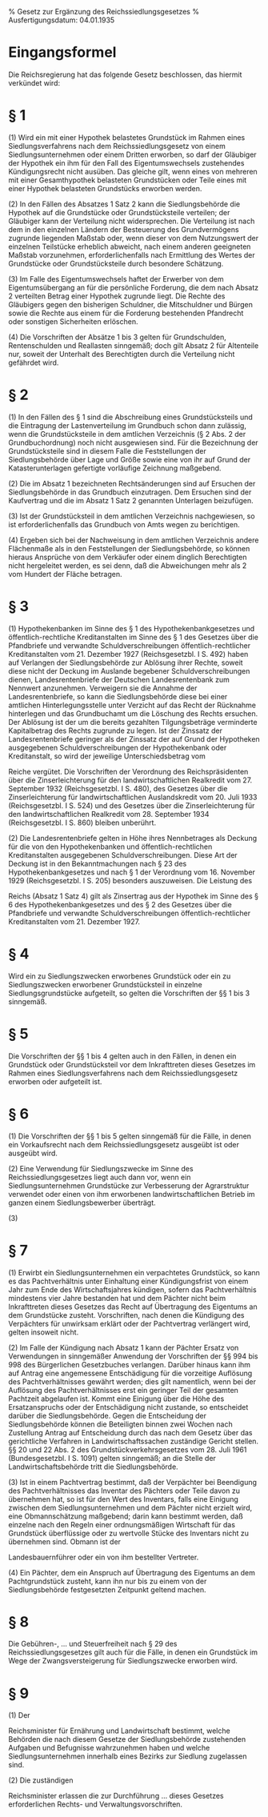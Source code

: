 % Gesetz zur Ergänzung des Reichssiedlungsgesetzes
% Ausfertigungsdatum: 04.01.1935
 
# Eingangsformel

Die Reichsregierung hat das folgende Gesetz beschlossen, das hiermit verkündet wird:

# § 1

(1) Wird ein mit einer Hypothek belastetes Grundstück im Rahmen eines Siedlungsverfahrens nach dem Reichssiedlungsgesetz von einem Siedlungsunternehmen oder einem Dritten erworben, so darf der Gläubiger der Hypothek ein ihm für den Fall des Eigentumswechsels zustehendes Kündigungsrecht nicht ausüben. Das gleiche gilt, wenn eines von mehreren mit einer Gesamthypothek belasteten Grundstücken oder Teile eines mit einer Hypothek belasteten Grundstücks erworben werden.

(2) In den Fällen des Absatzes 1 Satz 2 kann die Siedlungsbehörde die Hypothek auf die Grundstücke oder Grundstücksteile verteilen; der Gläubiger kann der Verteilung nicht widersprechen. Die Verteilung ist nach dem in den einzelnen Ländern der Besteuerung des Grundvermögens zugrunde liegenden Maßstab oder, wenn dieser von dem Nutzungswert der einzelnen Teilstücke erheblich abweicht, nach einem anderen geeigneten Maßstab vorzunehmen, erforderlichenfalls nach Ermittlung des Wertes der Grundstücke oder Grundstücksteile durch besondere Schätzung.

(3) Im Falle des Eigentumswechsels haftet der Erwerber von dem Eigentumsübergang an für die persönliche Forderung, die dem nach Absatz 2 verteilten Betrag einer Hypothek zugrunde liegt. Die Rechte des Gläubigers gegen den bisherigen Schuldner, die Mitschuldner und Bürgen sowie die Rechte aus einem für die Forderung bestehenden Pfandrecht oder sonstigen Sicherheiten erlöschen.

(4) Die Vorschriften der Absätze 1 bis 3 gelten für Grundschulden, Rentenschulden und Reallasten sinngemäß; doch gilt Absatz 2 für Altenteile nur, soweit der Unterhalt des Berechtigten durch die Verteilung nicht gefährdet wird.

# § 2

(1) In den Fällen des § 1 sind die Abschreibung eines Grundstücksteils und die Eintragung der Lastenverteilung im Grundbuch schon dann zulässig, wenn die Grundstücksteile in dem amtlichen Verzeichnis (§ 2 Abs. 2 der Grundbuchordnung) noch nicht ausgewiesen sind. Für die Bezeichnung der Grundstücksteile sind in diesem Falle die Feststellungen der Siedlungsbehörde über Lage und Größe sowie eine von ihr auf Grund der Katasterunterlagen gefertigte vorläufige Zeichnung maßgebend.

(2) Die im Absatz 1 bezeichneten Rechtsänderungen sind auf Ersuchen der Siedlungsbehörde in das Grundbuch einzutragen. Dem Ersuchen sind der Kaufvertrag und die im Absatz 1 Satz 2 genannten Unterlagen beizufügen.

(3) Ist der Grundstücksteil in dem amtlichen Verzeichnis nachgewiesen, so ist erforderlichenfalls das Grundbuch von Amts wegen zu berichtigen.

(4) Ergeben sich bei der Nachweisung in dem amtlichen Verzeichnis andere Flächenmaße als in den Feststellungen der Siedlungsbehörde, so können hieraus Ansprüche von dem Verkäufer oder einem dinglich Berechtigten nicht hergeleitet werden, es sei denn, daß die Abweichungen mehr als 2 vom Hundert der Fläche betragen.

# § 3

(1) Hypothekenbanken im Sinne des § 1 des Hypothekenbankgesetzes und öffentlich-rechtliche Kreditanstalten im Sinne des § 1 des Gesetzes über die Pfandbriefe und verwandte Schuldverschreibungen öffentlich-rechtlicher Kreditanstalten vom 21. Dezember 1927 (Reichsgesetzbl. I S. 492) haben auf Verlangen der Siedlungsbehörde zur Ablösung ihrer Rechte, soweit diese nicht der Deckung im Auslande begebener Schuldverschreibungen dienen, Landesrentenbriefe der Deutschen Landesrentenbank zum Nennwert anzunehmen. Verweigern sie die Annahme der Landesrentenbriefe, so kann die Siedlungsbehörde diese bei einer amtlichen Hinterlegungsstelle unter Verzicht auf das Recht der Rücknahme hinterlegen und das Grundbuchamt um die Löschung des Rechts ersuchen. Der Ablösung ist der um die bereits gezahlten Tilgungsbeträge verminderte Kapitalbetrag des Rechts zugrunde zu legen. Ist der Zinssatz der Landesrentenbriefe geringer als der Zinssatz der auf Grund der Hypotheken ausgegebenen Schuldverschreibungen der Hypothekenbank oder Kreditanstalt, so wird der jeweilige Unterschiedsbetrag vom

Reiche vergütet. Die Vorschriften der Verordnung des Reichspräsidenten über die Zinserleichterung für den landwirtschaftlichen Realkredit vom 27. September 1932 (Reichsgesetzbl. I S. 480), des Gesetzes über die Zinserleichterung für landwirtschaftlichen Auslandskredit vom 20. Juli 1933 (Reichsgesetzbl. I S. 524) und des Gesetzes über die Zinserleichterung für den landwirtschaftlichen Realkredit vom 28. September 1934 (Reichsgesetzbl. I S. 860) bleiben unberührt.

(2) Die Landesrentenbriefe gelten in Höhe ihres Nennbetrages als Deckung für die von den Hypothekenbanken und öffentlich-rechtlichen Kreditanstalten ausgegebenen Schuldverschreibungen. Diese Art der Deckung ist in den Bekanntmachungen nach § 23 des Hypothekenbankgesetzes und nach § 1 der Verordnung vom 16. November 1929 (Reichsgesetzbl. I S. 205) besonders auszuweisen. Die Leistung des

Reichs (Absatz 1 Satz 4) gilt als Zinsertrag aus der Hypothek im Sinne des § 6 des Hypothekenbankgesetzes und des § 2 des Gesetzes über die Pfandbriefe und verwandte Schuldverschreibungen öffentlich-rechtlicher Kreditanstalten vom 21. Dezember 1927.

# § 4

Wird ein zu Siedlungszwecken erworbenes Grundstück oder ein zu Siedlungszwecken erworbener Grundstücksteil in einzelne Siedlungsgrundstücke aufgeteilt, so gelten die Vorschriften der §§ 1 bis 3 sinngemäß.

# § 5

Die Vorschriften der §§ 1 bis 4 gelten auch in den Fällen, in denen ein Grundstück oder Grundstücksteil vor dem Inkrafttreten dieses Gesetzes im Rahmen eines Siedlungsverfahrens nach dem Reichssiedlungsgesetz erworben oder aufgeteilt ist.

# § 6

(1) Die Vorschriften der §§ 1 bis 5 gelten sinngemäß für die Fälle, in denen ein Vorkaufsrecht nach dem Reichssiedlungsgesetz ausgeübt ist oder ausgeübt wird.

(2) Eine Verwendung für Siedlungszwecke im Sinne des Reichssiedlungsgesetzes liegt auch dann vor, wenn ein Siedlungsunternehmen Grundstücke zur Verbesserung der Agrarstruktur verwendet oder einen von ihm erworbenen landwirtschaftlichen Betrieb im ganzen einem Siedlungsbewerber überträgt.

(3)

# § 7

(1) Erwirbt ein Siedlungsunternehmen ein verpachtetes Grundstück, so kann es das Pachtverhältnis unter Einhaltung einer Kündigungsfrist von einem Jahr zum Ende des Wirtschaftsjahres kündigen, sofern das Pachtverhältnis mindestens vier Jahre bestanden hat und dem Pächter nicht beim Inkrafttreten dieses Gesetzes das Recht auf Übertragung des Eigentums an dem Grundstücke zusteht. Vorschriften, nach denen die Kündigung des Verpächters für unwirksam erklärt oder der Pachtvertrag verlängert wird, gelten insoweit nicht.

(2) Im Falle der Kündigung nach Absatz 1 kann der Pächter Ersatz von Verwendungen in sinngemäßer Anwendung der Vorschriften der §§ 994 bis 998 des Bürgerlichen Gesetzbuches verlangen. Darüber hinaus kann ihm auf Antrag eine angemessene Entschädigung für die vorzeitige Auflösung des Pachtverhältnisses gewährt werden; dies gilt namentlich, wenn bei der Auflösung des Pachtverhältnisses erst ein geringer Teil der gesamten Pachtzeit abgelaufen ist. Kommt eine Einigung über die Höhe des Ersatzanspruchs oder der Entschädigung nicht zustande, so entscheidet darüber die Siedlungsbehörde. Gegen die Entscheidung der Siedlungsbehörde können die Beteiligten binnen zwei Wochen nach Zustellung Antrag auf Entscheidung durch das nach dem Gesetz über das gerichtliche Verfahren in Landwirtschaftssachen zuständige Gericht stellen. §§ 20 und 22 Abs. 2 des Grundstückverkehrsgesetzes vom 28. Juli 1961 (Bundesgesetzbl. I S. 1091) gelten sinngemäß; an die Stelle der Landwirtschaftsbehörde tritt die Siedlungsbehörde.

(3) Ist in einem Pachtvertrag bestimmt, daß der Verpächter bei Beendigung des Pachtverhältnisses das Inventar des Pächters oder Teile davon zu übernehmen hat, so ist für den Wert des Inventars, falls eine Einigung zwischen dem Siedlungsunternehmen und dem Pächter nicht erzielt wird, eine Obmannschätzung maßgebend; darin kann bestimmt werden, daß einzelne nach den Regeln einer ordnungsmäßigen Wirtschaft für das Grundstück überflüssige oder zu wertvolle Stücke des Inventars nicht zu übernehmen sind. Obmann ist der

Landesbauernführer oder ein von ihm bestellter Vertreter.

(4) Ein Pächter, dem ein Anspruch auf Übertragung des Eigentums an dem Pachtgrundstück zusteht, kann ihn nur bis zu einem von der Siedlungsbehörde festgesetzten Zeitpunkt geltend machen.

# § 8

Die Gebühren-, ... und Steuerfreiheit nach § 29 des Reichssiedlungsgesetzes gilt auch für die Fälle, in denen ein Grundstück im Wege der Zwangsversteigerung für Siedlungszwecke erworben wird.

# § 9

(1) Der

Reichsminister für Ernährung und Landwirtschaft bestimmt, welche Behörden die nach diesem Gesetze der Siedlungsbehörde zustehenden Aufgaben und Befugnisse wahrzunehmen haben und welche Siedlungsunternehmen innerhalb eines Bezirks zur Siedlung zugelassen sind.

(2) Die zuständigen

Reichsminister erlassen die zur Durchführung ... dieses Gesetzes erforderlichen Rechts- und Verwaltungsvorschriften.
